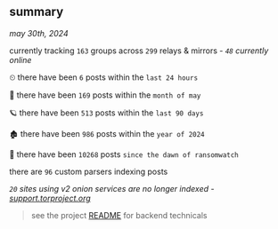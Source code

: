 
## summary
_may 30th, 2024_

currently tracking `163` groups across `299` relays & mirrors - _`48` currently online_

⏲ there have been `6` posts within the `last 24 hours`

🦈 there have been `169` posts within the `month of may`

🪐 there have been `513` posts within the `last 90 days`

🏚 there have been `986` posts within the `year of 2024`

🦕 there have been `10268` posts `since the dawn of ransomwatch`

there are `96` custom parsers indexing posts

_`20` sites using v2 onion services are no longer indexed - [support.torproject.org](https://support.torproject.org/onionservices/v2-deprecation/)_

> see the project [README](https://github.com/joshhighet/ransomwatch#ransomwatch--) for backend technicals
